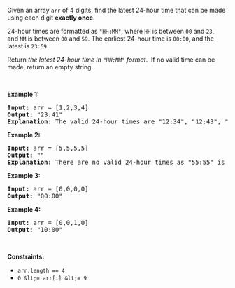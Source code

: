 Given an array&nbsp;`` arr `` of 4 digits, find the latest 24-hour time that can be made using each digit __exactly once__.

24-hour times are formatted as `` "HH:MM" ``, where `` HH ``&nbsp;is between&nbsp;`` 00 ``&nbsp;and&nbsp;`` 23 ``, and&nbsp;`` MM ``&nbsp;is between&nbsp;`` 00 ``&nbsp;and&nbsp;`` 59 ``. The earliest 24-hour time is `` 00:00 ``, and the latest is `` 23:59 ``.

Return _the latest 24-hour time&nbsp;in&nbsp;`` "HH:MM" `` format_.&nbsp; If no valid time can be made, return an empty string.

&nbsp;

__Example 1:__

<pre>
<strong>Input:</strong> arr = [1,2,3,4]
<strong>Output:</strong> "23:41"
<strong>Explanation:</strong>&nbsp;The valid 24-hour times are "12:34", "12:43", "13:24", "13:42", "14:23", "14:32", "21:34", "21:43", "23:14", and "23:41". Of these times, "23:41" is the latest.
</pre>

__Example 2:__

<pre>
<strong>Input:</strong> arr = [5,5,5,5]
<strong>Output:</strong> ""
<strong>Explanation:</strong>&nbsp;There are no valid 24-hour times as "55:55" is not valid.
</pre>

__Example 3:__

<pre>
<strong>Input:</strong> arr = [0,0,0,0]
<strong>Output:</strong> "00:00"
</pre>

__Example 4:__

<pre>
<strong>Input:</strong> arr = [0,0,1,0]
<strong>Output:</strong> "10:00"
</pre>

&nbsp;

__Constraints:__

*   `` arr.length == 4 ``
*   `` 0 &lt;= arr[i] &lt;= 9 ``